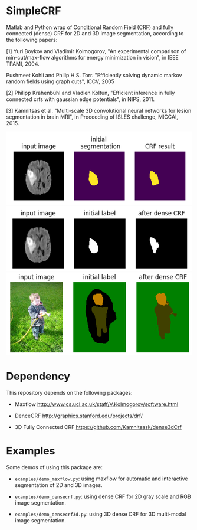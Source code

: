# SimpleCRF
Matlab and Python wrap of Conditional Random Field (CRF) and fully connected (dense) CRF for 2D and 3D image segmentation, according to the following papers:

[1] Yuri Boykov and Vladimir Kolmogorov, "An experimental comparison of min-cut/max-flow algorithms for energy minimization in vision", in IEEE TPAMI, 2004.

Pushmeet Kohli and Philip H.S. Torr. "Efficiently solving dynamic markov random fields using graph cuts", ICCV, 2005

[2] Philipp Krähenbühl and Vladlen Koltun, "Efficient inference in fully connected crfs with gaussian edge potentials", in NIPS, 2011.

[3] Kamnitsas et al. "Multi-scale 3D convolutional neural networks for lesion segmentation in brain MRI", in Proceeding of ISLES challenge, MICCAI, 2015.

![maxflow](./data/maxflow.png)
![densecrf1](./data/densecrf1.png)
![densecrf2](./data/densecrf2.png)

# Dependency
This repository depends on the following packages:

* Maxflow  http://www.cs.ucl.ac.uk/staff/V.Kolmogorov/software.html 

* DenceCRF http://graphics.stanford.edu/projects/drf/

* 3D Fully Connected CRF https://github.com/Kamnitsask/dense3dCrf

# Examples
Some demos of using this package are:

* `examples/demo_maxflow.py`: using maxflow for automatic and interactive segmentation of 2D and 3D images.

* `examples/demo_densecrf.py`: using dense CRF for 2D gray scale and RGB image segmentation.

* `examples/demo_densecrf3d.py`: using 3D dense CRF for 3D multi-modal image segmentation.
